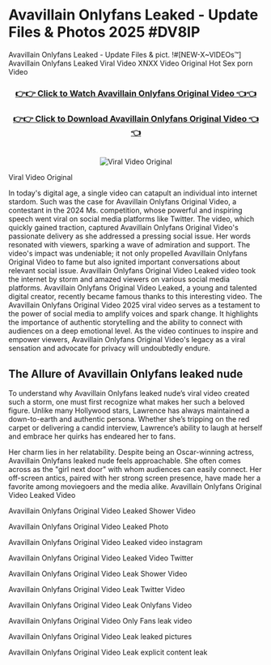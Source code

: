 # Avavillain Onlyfans Leaked - Update Files & Photos 2025 #DV8IP

Avavillain Onlyfans Leaked - Update Files & pict. !#[NEW-X~VIDEOs™] Avavillain Onlyfans Leaked Viral Video XNXX Video Original Hot Sex porn Video
<br>
<div align="center">
<h3><a href="https://links2leaks.com?utm_source=avavillain&utm_medium=gitlong" rel="nofollow">👉👉 Click to Watch Avavillain Onlyfans Original Video 👈👈</a></h3>
<h3><a href="https://links2leaks.com?utm_source=avavillain&utm_medium=gitlong" rel="nofollow">👉👉 Click to Download Avavillain Onlyfans Original Video 👈👈</a></h3>
<br>
<a href="https://links2leaks.com?utm_source=avavillain&utm_medium=gitlong" rel="nofollow"><img src="https://i.ibb.co/Gkj2r4b/banner.png" alt="Viral Video Original" style="max-width: 100%; display: inline-block;" data-target="animated-image.originalImage"></a>
</div>

Viral Video Original

In today's digital age, a single video can catapult an individual into internet stardom. Such was the case for Avavillain Onlyfans Original Video, a contestant in the 2024 Ms. competition, whose powerful and inspiring speech went viral on social media platforms like Twitter.
The video, which quickly gained traction, captured Avavillain Onlyfans Original Video's passionate delivery as she addressed a pressing social issue. Her words resonated with viewers, sparking a wave of admiration and support. The video's impact was undeniable; it not only propelled Avavillain Onlyfans Original Video to fame but also ignited important conversations about relevant social issue.
Avavillain Onlyfans Original Video Leaked video took the internet by storm and amazed viewers on various social media platforms. Avavillain Onlyfans Original Video Leaked, a young and talented digital creator, recently became famous thanks to this interesting video.
The Avavillain Onlyfans Original Video 2025 viral video serves as a testament to the power of social media to amplify voices and spark change. It highlights the importance of authentic storytelling and the ability to connect with audiences on a deep emotional level. As the video continues to inspire and empower viewers, Avavillain Onlyfans Original Video's legacy as a viral sensation and advocate for privacy will undoubtedly endure.

<h2>The Allure of Avavillain Onlyfans leaked nude</h2>


To understand why Avavillain Onlyfans leaked nude’s viral video created such a storm, one must first recognize what makes her such a beloved figure. Unlike many Hollywood stars, Lawrence has always maintained a down-to-earth and authentic persona. Whether she’s tripping on the red carpet or delivering a candid interview, Lawrence’s ability to laugh at herself and embrace her quirks has endeared her to fans.

Her charm lies in her relatability. Despite being an Oscar-winning actress, Avavillain Onlyfans leaked nude feels approachable. She often comes across as the "girl next door" with whom audiences can easily connect. Her off-screen antics, paired with her strong screen presence, have made her a favorite among moviegoers and the media alike.
Avavillain Onlyfans Original Video Leaked Video

Avavillain Onlyfans Original Video Leaked Shower Video

Avavillain Onlyfans Original Video Leaked Photo

Avavillain Onlyfans Original Video Leaked video instagram

Avavillain Onlyfans Original Video Leaked Video Twitter

Avavillain Onlyfans Original Video Leak Shower Video

Avavillain Onlyfans Original Video Leak Twitter Video

Avavillain Onlyfans Original Video Leak Onlyfans Video

Avavillain Onlyfans Original Video Only Fans leak video

Avavillain Onlyfans Original Video Leak leaked pictures

Avavillain Onlyfans Original Video Leak explicit content leak